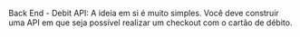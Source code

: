 Back End - Debit API: A ideia em si é muito simples. Você deve construir uma API em que seja possível realizar um checkout com o cartão de débito.

